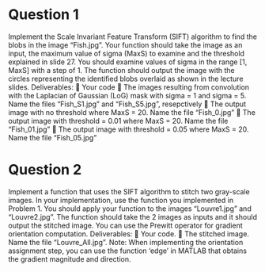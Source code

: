 # Question 1
 Implement the Scale Invariant Feature Transform (SIFT) algorithm to find the blobs in the image “Fish.jpg”. 
Your function should take the image as an input, the maximum value of sigma (MaxS) to examine and the 
threshold explained in slide 27. You should examine values of sigma in the range [1, MaxS] with a step of 1. 
The function should output the image with the circles representing the identified blobs overlaid as shown in 
the lecture slides.
Deliverables:
 Your code
 The images resulting from convolution with the Laplacian of Gaussian (LoG) mask with sigma = 1 
and sigma = 5. Name the files “Fish_S1.jpg” and “Fish_S5.jpg”, resepctively
 The output image with no threshold where MaxS = 20. Name the file “Fish_0.jpg”
 The output image with threshold = 0.01 where MaxS = 20. Name the file “Fish_01.jpg”
 The output image with threshold = 0.05 where MaxS = 20. Name the file “Fish_05.jpg”

# Question 2 
Implement a function that uses the SIFT algorithm to stitch two gray-scale images. In your implementation, 
use the function you implemented in Problem 1. You should apply your function to the images 
“Louvre1.jpg” and “Louvre2.jpg”. The function should take the 2 images as inputs and it should output the 
stitched image. You can use the Prewitt operator for gradient orientation computation.
Deliverables:
 Your code.
 The stitched image. Name the file “Louvre_All.jpg”.
Note:
When implementing the orientation assignment step, you can use the function ‘edge’ in MATLAB that 
obtains the gradient magnitude and direction.